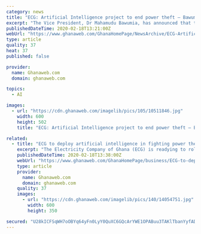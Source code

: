```yaml
---
category: news
title: "ECG: Artificial Intelligence project to end power theft – Bawumia"
excerpt: "The Vice President, Dr Mahamudu Bawumia, has announced that the Electricity Company of Ghana (ECG) is piloting an Artificial Intelligence (AI) system which when fully operational will completely eliminate electricity stealing in the entire country. Addressing a ceremony at the ECG head office to officially launch the ECG Mobile Application (ECG ..."
publishedDateTime: 2020-02-18T13:21:00Z
webUrl: "https://www.ghanaweb.com/GhanaHomePage/NewsArchive/ECG-Artificial-Intelligence-project-to-end-power-theft-Bawumia-869986"
type: article
quality: 37
heat: 37
published: false

provider:
  name: Ghanaweb.com
  domain: ghanaweb.com

topics:
  - AI

images:
  - url: "https://cdn.ghanaweb.com/imagelib/pics/105/10511846.jpg"
    width: 600
    height: 502
    title: "ECG: Artificial Intelligence project to end power theft – Bawumia"

related:
  - title: "ECG to deploy artificial intelligence in fighting power theft – Bawumia"
    excerpt: "The Electricity Company of Ghana (ECG) is readying to rollout an Artificial Intelligence (AI) system to fight power theft in the country says the vice President, Dr Mahamudu Bawumia. Speaking at the launch the ECG Mobile Application (ECG POWER) in Accra, the vice President said revenue collection from supplied electricity to various parts of ..."
    publishedDateTime: 2020-02-18T13:38:00Z
    webUrl: "https://www.ghanaweb.com/GhanaHomePage/business/ECG-to-deploy-artificial-intelligence-in-fighting-power-theft-Bawumia-870013"
    type: article
    provider:
      name: Ghanaweb.com
      domain: ghanaweb.com
    quality: 37
    images:
      - url: "https://cdn.ghanaweb.com/imagelib/pics/140/14054751.jpg"
        width: 600
        height: 350

secured: "U28kICFSqWH7oOBYq64yFn0LyY0QuXC6GQcArYWE1OPABuu3TAKlTbanYyfADeCwUUDoqo+mQU52bW6WTXmnnkC3UFL53b4Z7XVFFWyEXCCvUQaddRvC6J1jUBAJiCBmVzdR97urMOEcdagmjlLRrF5dWQNYtydJEEzGhEFKqDy6YdZCk2CNQ24KSjKPuRAOp1xt0/+4QIwJVK6jvrxUrfO8lW7lxQWKwZBDjQykiER6nLhmBq0JaSD2jFw8L1YHatjE3l/mck/gVnumNmkFXiiBOMC2XDY46sBCuct+xVUeiIhmX788aCYARcVpqyzz;y5AX9oqjfTdURGlXRoYm3A=="
---
```


